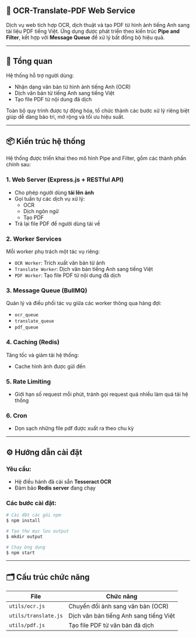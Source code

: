 ## 📄 OCR-Translate-PDF Web Service

Dịch vụ web tích hợp OCR, dịch thuật và tạo PDF từ hình ảnh tiếng Anh sang tài liệu PDF tiếng Việt. Ứng dụng được phát triển theo kiến trúc **Pipe and Filter**, kết hợp với **Message Queue** để xử lý bất đồng bộ hiệu quả.

---

## 🧠 Tổng quan

Hệ thống hỗ trợ người dùng:

- Nhận dạng văn bản từ hình ảnh tiếng Anh (OCR)
- Dịch văn bản từ tiếng Anh sang tiếng Việt
- Tạo file PDF từ nội dung đã dịch

Toàn bộ quy trình được tự động hóa, tổ chức thành các bước xử lý riêng biệt giúp dễ dàng bảo trì, mở rộng và tối ưu hiệu suất.

---

## 📦 Kiến trúc hệ thống

Hệ thống được triển khai theo mô hình Pipe and Filter, gồm các thành phần chính sau:

### 1. Web Server (Express.js + RESTful API)

- Cho phép người dùng **tải lên ảnh**
- Gọi tuần tự các dịch vụ xử lý:
  - OCR
  - Dịch ngôn ngữ
  - Tạo PDF
- Trả lại file PDF để người dùng tải về

### 2. Worker Services

Mỗi worker phụ trách một tác vụ riêng:

- `OCR Worker`: Trích xuất văn bản từ ảnh
- `Translate Worker`: Dịch văn bản tiếng Anh sang tiếng Việt
- `PDF Worker`: Tạo file PDF từ nội dung đã dịch

### 3. Message Queue (BullMQ)

Quản lý và điều phối tác vụ giữa các worker thông qua hàng đợi:

- `ocr_queue`
- `translate_queue`
- `pdf_queue`

### 4. Caching (Redis)

Tăng tốc và giảm tải hệ thống:

- Cache hình ảnh được gửi đến


### 5. Rate Limiting
- Giới hạn số request mỗi phút, tránh gọi request quá nhiều làm quá tải hệ thống


### 6. Cron
- Dọn sạch những file pdf được xuất ra theo chu kỳ

---

## ⚙️ Hướng dẫn cài đặt

### Yêu cầu:

- Hệ điều hành đã cài sẵn **Tesseract OCR**
- Đảm bảo **Redis server** đang chạy

### Các bước cài đặt:

```bash
# Cài đặt các gói npm
$ npm install

# Tạo thư mục lưu output
$ mkdir output

# Chạy ứng dụng
$ npm start
```

---

## 🗂️ Cấu trúc chức năng

| File                  | Chức năng                                      |
|-----------------------|-----------------------------------------------|
| `utils/ocr.js`        | Chuyển đổi ảnh sang văn bản (OCR)             |
| `utils/translate.js`  | Dịch văn bản tiếng Anh sang tiếng Việt        |
| `utils/pdf.js`        | Tạo file PDF từ văn bản đã dịch               |
